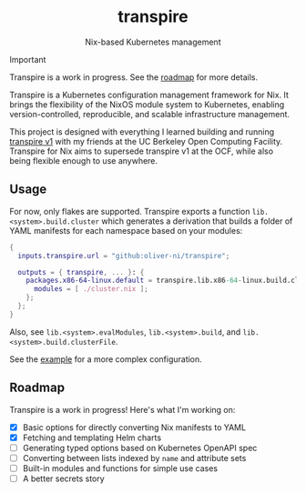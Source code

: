 <div align="center">

# transpire

Nix-based Kubernetes management

</div>

> [!IMPORTANT]  
> Transpire is a work in progress. See the [roadmap](#roadmap) for more details.

Transpire is a Kubernetes configuration management framework for Nix. It brings the flexibility of the NixOS module system to Kubernetes, enabling version-controlled, reproducible, and scalable infrastructure management.

This project is designed with everything I learned building and running [transpire v1](https://github.com/ocf/transpire) with my friends at the UC Berkeley Open Computing Facility. Transpire for Nix aims to supersede transpire v1 at the OCF, while also being flexible enough to use anywhere.

## Usage

For now, only flakes are supported. Transpire exports a function `lib.<system>.build.cluster` which generates a derivation that builds a folder of YAML manifests for each namespace based on your modules:

```nix
{
  inputs.transpire.url = "github:oliver-ni/transpire";

  outputs = { transpire, ... }: {
    packages.x86-64-linux.default = transpire.lib.x86-64-linux.build.cluster {
      modules = [ ./cluster.nix ];
    };
  };
}
```

Also, see `lib.<system>.evalModules`, `lib.<system>.build`, and `lib.<system>.build.clusterFile`.

See the [example](./example/) for a more complex configuration.

## Roadmap

Transpire is a work in progress! Here's what I'm working on:

- [x] Basic options for directly converting Nix manifests to YAML
- [x] Fetching and templating Helm charts
- [ ] Generating typed options based on Kubernetes OpenAPI spec
- [ ] Converting between lists indexed by `name` and attribute sets
- [ ] Built-in modules and functions for simple use cases
- [ ] A better secrets story
